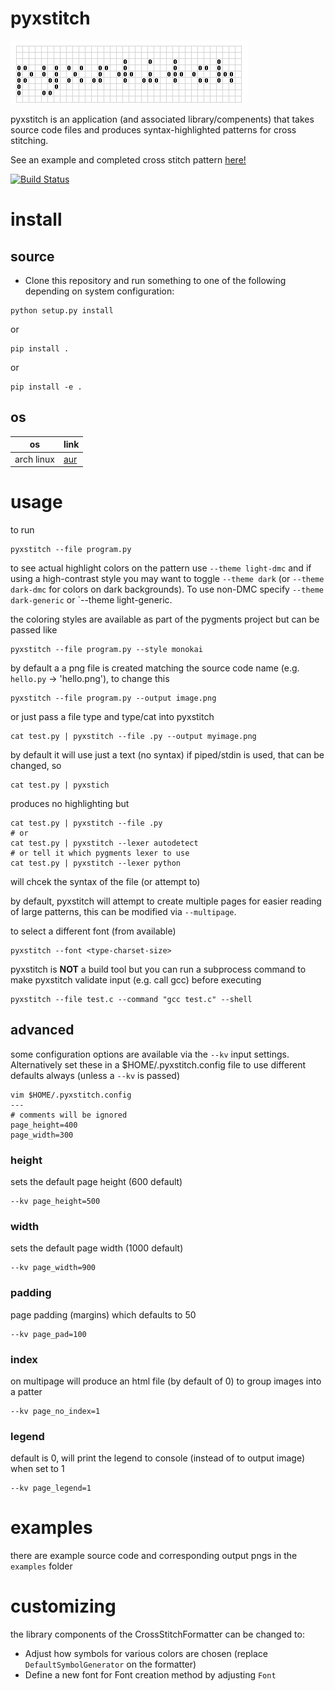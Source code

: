 pyxstitch
===

![Screenshot](images/pyxstitch.png)

pyxstitch is an application (and associated library/compenents) that takes source code files and produces syntax-highlighted patterns for cross stitching.

See an example and completed cross stitch pattern [here!](https://enckse.github.io/pyxstitch/)

[![Build Status](https://travis-ci.org/enckse/pyxstitch.svg?branch=master)](https://travis-ci.org/enckse/pyxstitch)

# install

## source

* Clone this repository and run something to one of the following depending on system configuration:

```
python setup.py install
```
or
```
pip install .
```
or
```
pip install -e .
```

## os

| os | link |
| -- | ---- |
| arch linux | [aur](https://aur.archlinux.org/packages/python-pyxstitch/) |

# usage

to run
```
pyxstitch --file program.py
```

to see actual highlight colors on the pattern use `--theme light-dmc` and if using a high-contrast style you may want to toggle `--theme dark` (or `--theme dark-dmc` for colors on dark backgrounds). To use non-DMC specify `--theme dark-generic` or `--theme light-generic.

the coloring styles are available as part of the pygments project but can be passed like
```
pyxstitch --file program.py --style monokai
```

by default a a png file is created matching the source code name (e.g. `hello.py` -> 'hello.png'), to change this
```
pyxstitch --file program.py --output image.png
```

or just pass a file type and type/cat into pyxstitch
```
cat test.py | pyxstitch --file .py --output myimage.png
```

by default it will use just a text (no syntax) if piped/stdin is used, that can be changed, so
```
cat test.py | pyxstich
```

produces no highlighting but
```
cat test.py | pyxstitch --file .py
# or
cat test.py | pyxstitch --lexer autodetect
# or tell it which pygments lexer to use
cat test.py | pyxstitch --lexer python
```

will chcek the syntax of the file (or attempt to)

by default, pyxstitch will attempt to create multiple pages for easier reading of large patterns, this can be modified via `--multipage`.

to select a different font (from available)
```
pyxstitch --font <type-charset-size>
```

pyxstitch is **NOT** a build tool but you can run a subprocess command to make pyxstitch validate input (e.g. call gcc) before executing
```
pyxstitch --file test.c --command "gcc test.c" --shell
```

## advanced

some configuration options are available via the `--kv` input settings. Alternatively set these in a $HOME/.pyxstitch.config file to use different defaults always (unless a `--kv` is passed)

```
vim $HOME/.pyxstitch.config
---
# comments will be ignored
page_height=400
page_width=300
```

### height

sets the default page height (600 default)
```
--kv page_height=500
```

### width

sets the default page width (1000 default)
```
--kv page_width=900
```

### padding

page padding (margins) which defaults to 50
```
--kv page_pad=100
```

### index

on multipage will produce an html file (by default of 0) to group images into a patter
```
--kv page_no_index=1
```

### legend

default is 0, will print the legend to console (instead of to output image) when set to 1
```
--kv page_legend=1
```

# examples

there are example source code and corresponding output pngs in the `examples` folder

# customizing

the library components of the CrossStitchFormatter can be changed to:
* Adjust how symbols for various colors are chosen (replace `DefaultSymbolGenerator` on the formatter)
* Define a new font for Font creation method by adjusting `Font`
